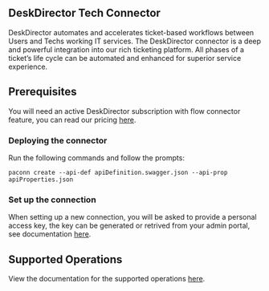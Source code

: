 
## DeskDirector Tech Connector
DeskDirector automates and accelerates ticket-based workflows between Users and Techs working IT services. The DeskDirector connector is a deep and powerful integration into our rich ticketing platform. All phases of a ticket’s life cycle can be automated and enhanced for superior service experience.


## Prerequisites
You will need an active DeskDirector subscription with flow connector feature, you can read our pricing [here](https://www.deskdirector.com/pricing).


### Deploying the connector
Run the following commands and follow the prompts:

```paconn
paconn create --api-def apiDefinition.swagger.json --api-prop apiProperties.json
```


### Set up the connection
When setting up a new connection, you will be asked to provide a personal access key, the key can be generated or retrived from your admin portal, see documentation [here](https://help.deskdirector.com/article/sjt29029hg-desk-director-tech-connector#create_a_connection).


## Supported Operations
View the documentation for the supported operations [here](https://help.deskdirector.com/article/sjt29029hg-desk-director-tech-connector#connector_actions).
